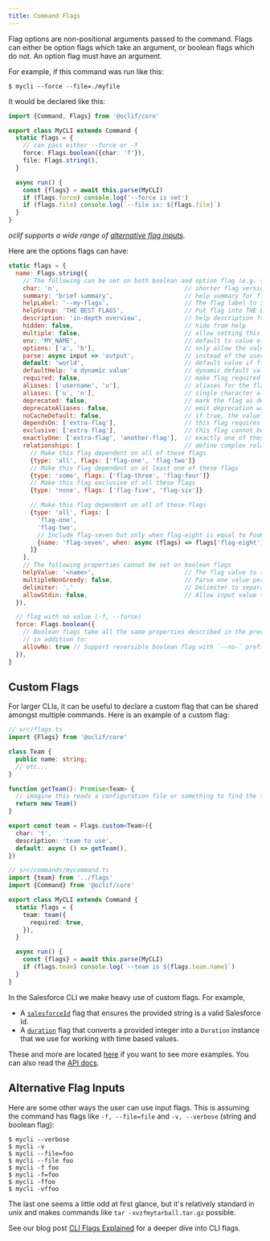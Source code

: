 ```yaml
---
title: Command Flags
---
```


Flag options are non-positional arguments passed to the command. Flags can either be option flags which take an argument, or boolean flags which do not. An option flag must have an argument.

For example, if this command was run like this:

```
$ mycli --force --file=./myfile
```

It would be declared like this:

```typescript
import {Command, Flags} from '@oclif/core'

export class MyCLI extends Command {
  static flags = {
    // can pass either --force or -f
    force: Flags.boolean({char: 'f'}),
    file: Flags.string(),
  }

  async run() {
    const {flags} = await this.parse(MyCLI)
    if (flags.force) console.log('--force is set')
    if (flags.file) console.log(`--file is: ${flags.file}`)
  }
}
```

_oclif supports a wide range of [alternative flag inputs](#alternative-flag-inputs)._

Here are the options flags can have:

```js
static flags = {
  name: Flags.string({
    // The following can be set on both boolean and option flag (e.g. string, integer, url, custom, etc) types.
    char: 'n',                                   // shorter flag version
    summary: 'brief summary',                    // help summary for flag
    helpLabel: '--my-flags',                     // The flag label to show in help. Defaults to "[-<char>] --<name>" where -<char> is only displayed if the char is defined.
    helpGroup: 'THE BEST FLAGS',                 // Put flag into THE BEST FLAGS group in help
    description: 'in-depth overview',            // help description for flag
    hidden: false,                               // hide from help
    multiple: false,                             // allow setting this flag multiple times
    env: 'MY_NAME',                              // default to value of environment variable
    options: ['a', 'b'],                         // only allow the value to be from a discrete set
    parse: async input => 'output',              // instead of the user input, return a different value
    default: 'world',                            // default value if flag not passed (can be an async function that returns a string or undefined)
    defaultHelp: 'a dynamic value'               // dynamic default value to show in help output (e.g. current working directory). Can be an async function that returns a string or undefined
    required: false,                             // make flag required
    aliases: ['username', 'u'],                  // aliases for the flag - can be short char or long flags
    aliases: ['u', 'n'],                         // single character aliases for the flag
    deprecated: false,                           // mark the flag as deprecated.
    deprecateAliases: false,                     // emit deprecation warning anytime a flag alias is provided
    noCacheDefault: false,                       // if true, the value returned by defaultHelp will not be cached in the oclif.manifest.json.
    dependsOn: ['extra-flag'],                   // this flag requires another flag
    exclusive: ['extra-flag'],                   // this flag cannot be specified alongside this other flag
    exactlyOne: ['extra-flag', 'another-flag'],  // exactly one of these flags must be provided
    relationships: [                             // define complex relationships between flags
      // Make this flag dependent on all of these flags
      {type: 'all', flags: ['flag-one', 'flag-two']}
      // Make this flag dependent on at least one of these flags
      {type: 'some', flags: ['flag-three', 'flag-four']}
      // Make this flag exclusive of all these flags
      {type: 'none', flags: ['flag-five', 'flag-six']}

      // Make this flag dependent on all of these flags
      {type: 'all', flags: [
        'flag-one',
        'flag-two',
        // Include flag-seven but only when flag-eight is equal to FooBar
        {name: 'flag-seven', when: async (flags) => flags['flag-eight'] === 'FooBar'}
      ]}
    ],
    // The following properties cannot be set on boolean flags
    helpValue: '<name>',                         // The flag value to show in help. Defaults to "<value>",
    multipleNonGreedy: false,                    // Parse one value per flag to allow `-m val1 -m val2` but disallow `-m val1 val2`. Only respected if multiple is set to true
    delimiter: ','                               // Delimiter to separate the values for a multiple value flag. Only respected if multiple is set to true. Default behavior is to separate on spaces.
    allowStdin: false,                           // Allow input value to be read from stdin if the provided value is `-`. Can also be set to `only` to allow flag to always read from stdin even if no value is provided.
  }),

  // flag with no value (-f, --force)
  force: Flags.boolean({
    // Boolean flags take all the same properties described in the previous example
    // in addition to:
    allowNo: true // Support reversible boolean flag with `--no-` prefix (e.g. `--no-force`). This is disabled by default.
  }),
}
```

## Custom Flags

For larger CLIs, it can be useful to declare a custom flag that can be shared amongst multiple commands. Here is an example of a custom flag:

```typescript
// src/flags.ts
import {Flags} from '@oclif/core'

class Team {
  public name: string;
  // etc...
}

function getTeam(): Promise<Team> {
  // imagine this reads a configuration file or something to find the team
  return new Team()
}

export const team = Flags.custom<Team>({
  char: 't',
  description: 'team to use',
  default: async () => getTeam(),
})

// src/commands/mycommand.ts
import {team} from '../flags'
import {Command} from '@oclif/core'

export class MyCLI extends Command {
  static flags = {
    team: team({
      required: true,
    }),
  }

  async run() {
    const {flags} = await this.parse(MyCLI)
    if (flags.team) console.log(`--team is ${flags.team.name}`)
  }
}
```

In the Salesforce CLI we make heavy use of custom flags. For example,

- A [`salesforceId`](https://salesforcecli.github.io/sf-plugins-core/functions/flags_salesforceId.salesforceIdFlag.html) flag that ensures the provided string is a valid Salesforce Id.
- A [`duration`](https://salesforcecli.github.io/sf-plugins-core/functions/flags_duration.durationFlag.html) flag that converts a provided integer into a `Duration` instance that we use for working with time based values.

These and more are located [here](https://github.com/salesforcecli/sf-plugins-core/tree/main/src/flags) if you want to see more examples. You can also read the [API docs](https://salesforcecli.github.io/sf-plugins-core/).



## Alternative Flag Inputs

Here are some other ways the user can use input flags. This is assuming the command has flags like `-f, --file=file` and `-v, --verbose` (string and boolean flag):

```sh-session
$ mycli --verbose
$ mycli -v
$ mycli --file=foo
$ mycli --file foo
$ mycli -f foo
$ mycli -f=foo
$ mycli -ffoo
$ mycli -vffoo
```

The last one seems a little odd at first glance, but it's relatively standard in unix and makes commands like `tar -xvzfmytarball.tar.gz` possible.

See our blog post [CLI Flags Explained](../blog/2019/02/20/cli-flags-explained) for a deeper dive into CLI flags.
